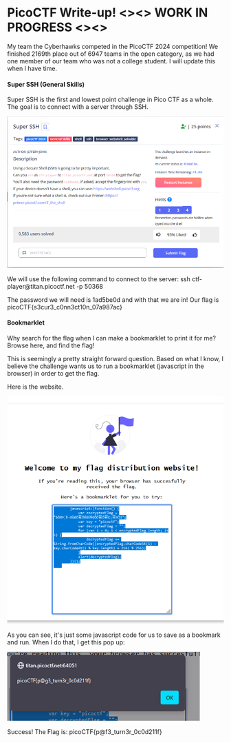 <h1>PicoCTF Write-up! <><> WORK IN PROGRESS <><></h1>
<p>My team the Cyberhawks competed in the PicoCTF 2024 competition! We finished 2169th place out of 6947 teams in the open category, as we had one member of our team who was not a college student. I will update this when I have time.</p>
<h4>Super SSH (General Skills)</h4>
<p>Super SSH is the first and lowest point challenge in Pico CTF as a whole. The goal is to connect with a server through SSH.</p>
<img src='https://github.com/bbunny27/PicoCTFWriteUp2024/blob/main/322240722-5bd17e06-ef17-4dc5-905d-86e78a5e7df8.png'>
<p> We will use the following command to connect to the server: ssh ctf-player@titan.picoctf.net -p 50368 </p>
<p>The password we will need is 1ad5be0d and with that we are in! Our flag is picoCTF{s3cur3_c0nn3ct10n_07a987ac} </p>

<h4>Bookmarklet</h4>
<p>Why search for the flag when I can make a bookmarklet to print it for me? Browse here, and find the flag!</p>
<p>This is seemingly a pretty straight forward question. Based on what I know, I believe the challenge wants us to run a bookmarklet (javascript in the browser) in order to get the flag.</p>
<p>Here is the website.</p>
<img src='https://github.com/bbunny27/PicoCTFWriteUp2024/blob/main/bookmarklet1.PNG'>
<p>As you can see, it's just some javascript code for us to save as a bookmark and run. When I do that, I get this pop up:</p>
<img src='https://github.com/bbunny27/PicoCTFWriteUp2024/blob/main/success.PNG'> 
<p>Success! The Flag is: picoCTF{p@f3_turn3r_0c0d211f}</p>
